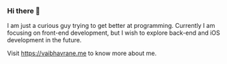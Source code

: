 ### Hi there 👋

I am just a curious guy trying to get better at programming. Currently I am focusing on front-end development, but I wish to explore back-end and iOS development in the future.

Visit https://vaibhavrane.me to know more about me.
